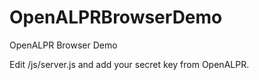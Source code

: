 # OpenALPRBrowserDemo
OpenALPR Browser Demo

Edit /js/server.js and add your secret key from OpenALPR.
